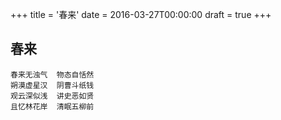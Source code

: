 +++
title = '春来'
date = 2016-03-27T00:00:00
draft = true
+++
## 春来

```text
春来无浊气  物态自恬然
朔漠虚星汉  阴曹斗纸钱
观云深似浅  讲史恶如贤
且忆林花岸  清眠五柳前
```

